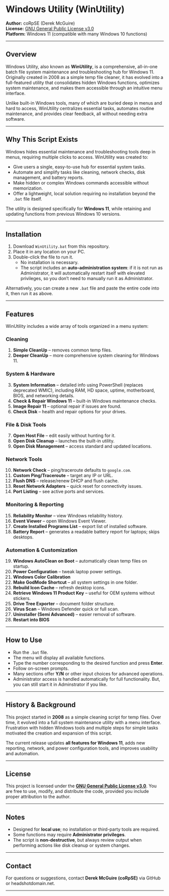 # Windows Utility (WinUtility)

**Author:** coRpSE (Derek McGuire)  
**License:** [GNU General Public License v3.0](https://opensource.org/licenses/GPL-3.0)  
**Platform:** Windows 11 (compatible with many Windows 10 functions)

---

## Overview

Windows Utility, also known as **WinUtility**, is a comprehensive, all-in-one batch file system maintenance and troubleshooting hub for Windows 11. Originally created in 2008 as a simple temp file cleaner, it has evolved into a full-featured utility that consolidates hidden Windows functions, optimizes system maintenance, and makes them accessible through an intuitive menu interface.

Unlike built-in Windows tools, many of which are buried deep in menus and hard to access, WinUtility centralizes essential tasks, automates routine maintenance, and provides clear feedback, all without needing extra software.

---

## Why This Script Exists

Windows hides essential maintenance and troubleshooting tools deep in menus, requiring multiple clicks to access. WinUtility was created to:

- Give users a single, easy-to-use hub for essential system tasks.
- Automate and simplify tasks like cleaning, network checks, disk management, and battery reports.
- Make hidden or complex Windows commands accessible without memorization.
- Offer a lightweight, local solution requiring no installation beyond the `.bat` file itself.

The utility is designed specifically for **Windows 11**, while retaining and updating functions from previous Windows 10 versions.

---

## Installation

1. Download `WinUtility.bat` from this repository.
2. Place it in any location on your PC.
3. Double-click the file to run it.
   - No installation is necessary.
   - The script includes an **auto-administration system**: if it is not run as Administrator, it will automatically restart itself with elevated privileges, so you don’t need to manually run it as Administrator.

Alternatively, you can create a new `.bat` file and paste the entire code into it, then run it as above.

---

## Features

WinUtility includes a wide array of tools organized in a menu system:

### Cleaning
1. **Simple CleanUp** – removes common temp files.
2. **Deeper CleanUp** – more comprehensive system cleaning for Windows 11.

### System & Hardware
3. **System Information** – detailed info using PowerShell (replaces deprecated WMIC), including RAM, HD space, uptime, motherboard, BIOS, and networking details.
4. **Check & Repair Windows 11** – built-in Windows maintenance checks.
5. **Image Repair 11** – optional repair if issues are found.
6. **Check Disk** – health and repair options for your drives.

### File & Disk Tools
7. **Open Host File** – edit easily without hunting for it.
8. **Open Disk Cleanup** – launches the built-in utility.
9. **Open Disk Management** – access standard and updated locations.

### Network Tools
10. **Network Check** – ping/traceroute defaults to `google.com`.
11. **Custom Ping/Traceroute** – target any IP or URL.
12. **Flush DNS** – release/renew DHCP and flush cache.
13. **Reset Network Adapters** – quick reset for connectivity issues.
14. **Port Listing** – see active ports and services.

### Monitoring & Reporting
15. **Reliability Monitor** – view Windows reliability history.
16. **Event Viewer** – open Windows Event Viewer.
17. **Create Installed Programs List** – export list of installed software.
18. **Battery Report** – generates a readable battery report for laptops; skips desktops.

### Automation & Customization
19. **Windows AutoClean on Boot** – automatically clean temp files on startup.
20. **Power Configuration** – tweak laptop power settings.
21. **Windows Color Calibration**
22. **Make GodMode Shortcut** – all system settings in one folder.
23. **Rebuild Icon Cache** – refresh desktop icons.
24. **Retrieve Windows 11 Product Key** – useful for OEM systems without stickers.
25. **Drive Tree Exporter** – document folder structure.
26. **Virus Scan** – Windows Defender quick or full scan.
27. **Uninstaller (Semi Advanced)** – easier removal of software.
28. **Restart into BIOS**

---

## How to Use

- Run the `.bat` file.
- The menu will display all available functions.
- Type the number corresponding to the desired function and press **Enter**.
- Follow on-screen prompts.
- Many sections offer **Y/N** or other input choices for advanced operations.
- Administrator access is handled automatically for full functionality. But, you can still start it in Adminstrator if you like.

---

## History & Background

This project started in **2008** as a simple cleaning script for temp files. Over time, it evolved into a full system maintenance utility with a menu interface. Frustration with hidden Windows tools and multiple steps for simple tasks motivated the creation and expansion of this script.  

The current release updates **all features for Windows 11**, adds new reporting, network, and power configuration tools, and improves usability and automation.

---

## License

This project is licensed under the **[GNU General Public License v3.0](https://opensource.org/licenses/GPL-3.0)**. You are free to use, modify, and distribute the code, provided you include proper attribution to the author.

---

## Notes

- Designed for **local use**; no installation or third-party tools are required.
- Some functions may require **Administrator privileges**.
- The script is **non-destructive**, but always review output when performing actions like disk cleanup or system changes.

---

## Contact

For questions or suggestions, contact **Derek McGuire (coRpSE)** via GitHub or headshotdomain.net.

---


